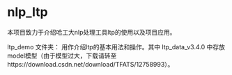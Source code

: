 # nlp_ltp
本项目致力于介绍哈工大nlp处理工具ltp的使用以及项目应用。


ltp_demo 文件夹： 用作介绍ltp的基本用法和操作。其中 ltp_data_v3.4.0 中存放model模型（由于模型过大，下载请转至https://download.csdn.net/download/TFATS/12758993）。

